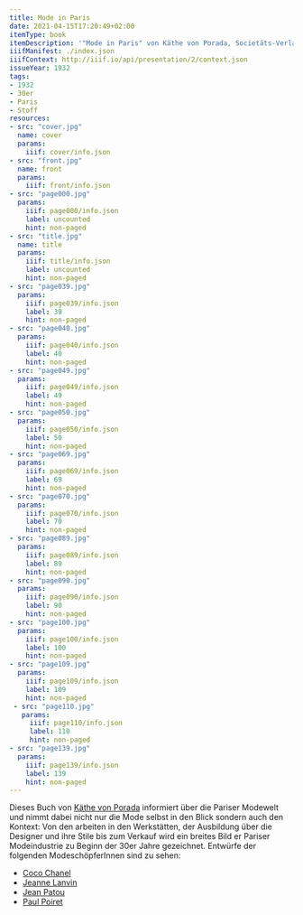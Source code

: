```yaml
---
title: Mode in Paris
date: 2021-04-15T17:20:49+02:00
itemType: book
itemDescription: '"Mode in Paris" von Käthe von Porada, Societäts-Verlag, Frankfurt am Main 1932. <a class="worldcat" href="http://www.worldcat.org/oclc/42138755">&nbsp;</a>'
iiifManifest: ./index.json
iiifContext: http://iiif.io/api/presentation/2/context.json
issueYear: 1932
tags:
- 1932
- 30er
- Paris
- Stoff
resources:
- src: "cover.jpg"
  name: cover
  params:
    iiif: cover/info.json
- src: "front.jpg"
  name: front
  params:
    iiif: front/info.json
- src: "page000.jpg"
  params:
    iiif: page000/info.json
    label: uncounted
    hint: non-paged
- src: "title.jpg"
  name: title
  params:
    iiif: title/info.json
    label: uncounted
    hint: non-paged
- src: "page039.jpg"
  params:
    iiif: page039/info.json
    label: 39
    hint: non-paged
- src: "page040.jpg"
  params:
    iiif: page040/info.json
    label: 40
    hint: non-paged
- src: "page049.jpg"
  params:
    iiif: page049/info.json
    label: 49
    hint: non-paged
- src: "page050.jpg"
  params:
    iiif: page050/info.json
    label: 50
    hint: non-paged
- src: "page069.jpg"
  params:
    iiif: page069/info.json
    label: 69
    hint: non-paged
- src: "page070.jpg"
  params:
    iiif: page070/info.json
    label: 70
    hint: non-paged
- src: "page089.jpg"
  params:
    iiif: page089/info.json
    label: 89
    hint: non-paged
- src: "page090.jpg"
  params:
    iiif: page090/info.json
    label: 90
    hint: non-paged
- src: "page100.jpg"
  params:
    iiif: page100/info.json
    label: 100
    hint: non-paged
- src: "page109.jpg"
  params:
    iiif: page109/info.json
    label: 109
    hint: non-paged
 - src: "page110.jpg"
   params:
     iiif: page110/info.json
     label: 110
     hint: non-paged
- src: "page139.jpg"
  params:
    iiif: page139/info.json
    label: 139
    hint: non-paged
---
```

Dieses Buch von [Käthe von Porada](https://kuenste-im-exil.de/KIE/Content/DE/Sonderausstellungen/MaxBeckmann/Personen/01ZeitVorExil/von-porada-kaethe.html) informiert über die Pariser Modewelt und nimmt dabei nicht nur die Mode selbst in den Blick sondern auch den Kontext: <!--more--> Von den arbeiten in den Werkstätten, der Ausbildung über die Designer und ihre Stile bis zum Verkauf wird ein breites Bild er Pariser Modeindustrie zu Beginn der 30er Jahre gezeichnet. Entwürfe der folgenden ModeschöpferInnen sind zu sehen:

* [Coco Chanel](https://de.wikipedia.org/wiki/Coco_Chanel)
* [Jeanne Lanvin](https://de.wikipedia.org/wiki/Jeanne_Lanvin)
* [Jean Patou](https://de.wikipedia.org/wiki/Jean_Patou)
* [Paul Poiret](https://de.wikipedia.org/wiki/Paul_Poiret)
